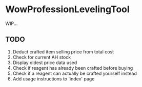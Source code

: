 # WowProfessionLevelingTool
WIP...

## TODO
1. Deduct crafted item selling price from total cost
1. Check for current AH stock
1. Display oldest price data used
1. Check if reagent has already been crafted before buying
1. Check if a reagent can actually be crafted yourself instead
1. Add usage instructions to 'index' page